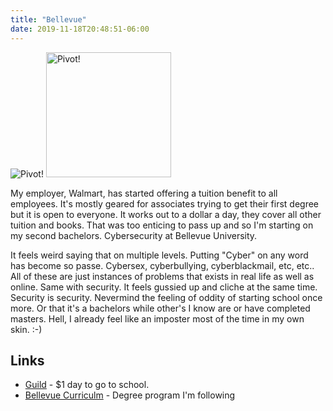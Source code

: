 ```yaml
---
title: "Bellevue"
date: 2019-11-18T20:48:51-06:00
---
```


![Pivot!](/images/pivot.JPG)
<img src="/images/pivot.JPG" alt="Pivot!"
	title="Pivot" width="200" />

My employer, Walmart, has started offering a tuition benefit to all employees.  It's mostly geared for associates trying to get their first degree but it is open to everyone.  It works out to a dollar a day, they cover all other tuition and books.  That was too enticing to pass up and so I'm starting on my second bachelors.  Cybersecurity at Bellevue University.

It feels weird saying that on multiple levels.  Putting "Cyber" on any word has become so passe.  Cybersex, cyberbullying, cyberblackmail, etc, etc..  All of these are just instances of problems that exists in real life as well as online.  Same with security.  It feels gussied up and cliche at the same time.  Security is security.  Nevermind the feeling of oddity of starting school once more.  Or that it's a bachelors while other's I know are or have completed masters.  Hell, I already feel like an imposter most of the time in my own skin.  :-)

## Links
*  [Guild](https://www.guildeducation.com/) - $1 day to go to school.  
*  [Bellevue Curriculm](https://www.bellevue.edu/degrees/bachelor/cybersecurity-bs-cohort/) - Degree program I'm following

